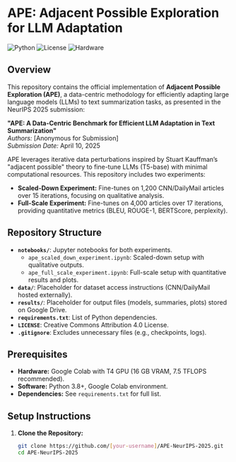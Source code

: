 # APE: Adjacent Possible Exploration for LLM Adaptation

![Python](https://img.shields.io/badge/Python-3.8+-blue.svg)
![License](https://img.shields.io/badge/License-CC%20BY%204.0-green.svg)
![Hardware](https://img.shields.io/badge/Hardware-T4%20GPU-orange.svg)

## Overview

This repository contains the official implementation of **Adjacent Possible Exploration (APE)**, a data-centric methodology for efficiently adapting large language models (LLMs) to text summarization tasks, as presented in the NeurIPS 2025 submission:

**"APE: A Data-Centric Benchmark for Efficient LLM Adaptation in Text Summarization"**  
*Authors:* [Anonymous for Submission]  
*Submission Date:* April 10, 2025  

APE leverages iterative data perturbations inspired by Stuart Kauffman’s "adjacent possible" theory to fine-tune LLMs (T5-base) with minimal computational resources. This repository includes two experiments:
- **Scaled-Down Experiment:** Fine-tunes on 1,200 CNN/DailyMail articles over 15 iterations, focusing on qualitative analysis.
- **Full-Scale Experiment:** Fine-tunes on 4,000 articles over 17 iterations, providing quantitative metrics (BLEU, ROUGE-1, BERTScore, perplexity).

## Repository Structure

- **`notebooks/`**: Jupyter notebooks for both experiments.
  - `ape_scaled_down_experiment.ipynb`: Scaled-down setup with qualitative outputs.
  - `ape_full_scale_experiment.ipynb`: Full-scale setup with quantitative results and plots.
- **`data/`**: Placeholder for dataset access instructions (CNN/DailyMail hosted externally).
- **`results/`**: Placeholder for output files (models, summaries, plots) stored on Google Drive.
- **`requirements.txt`**: List of Python dependencies.
- **`LICENSE`**: Creative Commons Attribution 4.0 License.
- **`.gitignore`**: Excludes unnecessary files (e.g., checkpoints, logs).

## Prerequisites

- **Hardware:** Google Colab with T4 GPU (16 GB VRAM, 7.5 TFLOPS recommended).
- **Software:** Python 3.8+, Google Colab environment.
- **Dependencies:** See `requirements.txt` for full list.

## Setup Instructions

1. **Clone the Repository:**
   ```bash
   git clone https://github.com/[your-username]/APE-NeurIPS-2025.git
   cd APE-NeurIPS-2025
